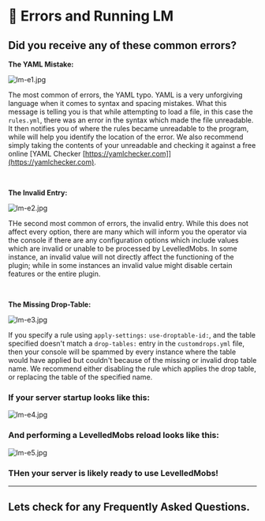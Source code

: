 # 💢 Errors and Running LM

## Did you receive any of these common errors?

**The YAML Mistake:**

![lm-e1.jpg](https://pic.awa.ms/f/1/67728ec0d8533/67728ec0d8533.jpg)

The most common of errors, the YAML typo. YAML is a very unforgiving language when it comes to syntax and spacing mistakes. What this message is telling you is that while attempting to load a file, in this case the `rules.yml`, there was an error in the syntax which made the file unreadable. It then notifies you of where the rules became unreadable to the program, while will help you identify the location of the error. We also recommend simply taking the contents of your unreadable and checking it against a free online [YAML Checker [https://yamlchecker.com]](https://yamlchecker.com).

<br/>

**The Invalid Entry:**

![lm-e2.jpg](https://pic.awa.ms/f/1/67728ec217495/67728ec217495.jpg)

THe second most common of errors, the invalid entry. While this does not affect every option, there are many which will inform you the operator via the console if there are any configuration options which include values which are invalid or unable to be processed by LevelledMobs. In some instance, an invalid value will not directly affect the functioning of the plugin; while in some instances an invalid value might disable certain features or the entire plugin.

<br/>

**The Missing Drop-Table:**

![lm-e3.jpg](https://pic.awa.ms/f/1/67728ec15d342/67728ec15d342.jpg)

If you specify a rule using `apply-settings:` `use-droptable-id:`, and the table specified doesn't match a `drop-tables:` entry in the `customdrops.yml` file, then your console will be spammed by every instance where the table would have applied but couldn't because of the missing or invalid drop table name. We recommend either disabling the rule which applies the drop table, or replacing the table of the specified name.

### If your server startup looks like this:

![lm-e4.jpg](https://pic.awa.ms/f/1/6772934eb0941/6772934eb0941.jpg)

### And performing a LevelledMobs reload looks like this:

![lm-e5.jpg](https://pic.awa.ms/f/1/6772934e94e7b/6772934e94e7b.jpg)

### THen your server is likely ready to use LevelledMobs!

---

## Lets check for any Frequently Asked Questions.
